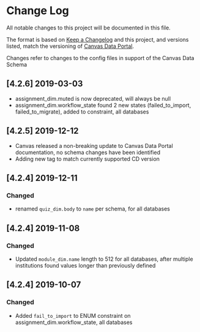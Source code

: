 # Change Log
All notable changes to this project will be documented in this file.

The format is based on [Keep a Changelog](http://keepachangelog.com/)
and this project, and versions listed, match the versioning of [Canvas Data Portal](https://portal.inshosteddata.com/docs).

Changes refer to changes to the config files in support of the Canvas Data Schema

## [4.2.6] 2019-03-03
- assignment_dim.muted is now deprecated, will always be null
- assignment_dim.workflow_state found 2 new states (failed_to_import, failed_to_migrate), added to constraint, all databases

## [4.2.5] 2019-12-12
- Canvas released a non-breaking update to Canvas Data Portal documentation, no schema changes have been identified
- Adding new tag to match currently supported CD version

## [4.2.4] 2019-12-11
### Changed
- renamed `quiz_dim.body` to `name` per schema, for all databases

## [4.2.4] 2019-11-08
### Changed
- Updated `module_dim.name` length to 512 for all databases, after multiple institutions found values longer than previously defined

## [4.2.4] 2019-10-07
### Changed
- Added `fail_to_import` to ENUM constraint on assignment_dim.workflow_state, all databases